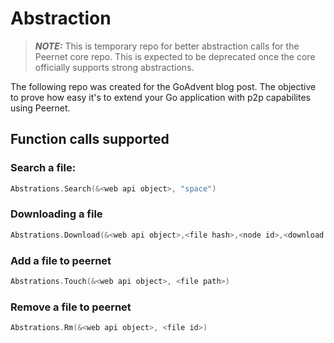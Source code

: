 # Abstraction
> **_NOTE:_** This is temporary repo for better abstraction calls for the Peernet core repo. This is expected to be deprecated once the core officially supports strong abstractions.

The following repo was created for the GoAdvent blog post. The objective to prove how easy it's to extend your Go application with p2p capabilites 
using Peernet. 

## Function calls supported 
### Search a file: 
```go
Abstrations.Search(&<web api object>, "space")
```
### Downloading a file
```go
Abstrations.Download(&<web api object>,<file hash>,<node id>,<download path>)
```
### Add a file to peernet 
```go
Abstrations.Touch(&<web api object>, <file path>)
```

### Remove a file to peernet 
```go
Abstrations.Rm(&<web api object>, <file id>)
```
